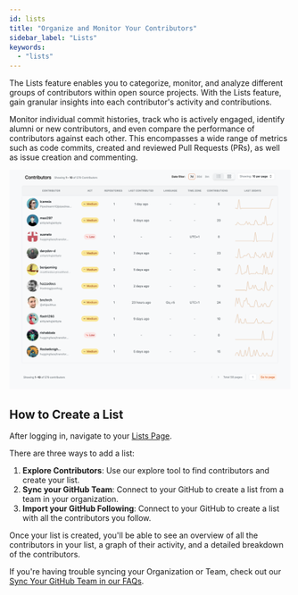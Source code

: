 ```yaml
---
id: lists
title: "Organize and Monitor Your Contributors"
sidebar_label: "Lists"
keywords:
  - "lists"
---
```


The Lists feature enables you to categorize, monitor, and analyze different groups of contributors within open source projects. With the Lists feature, gain granular insights into each contributor's activity and contributions.

Monitor individual commit histories, track who is actively engaged, identify alumni or new contributors, and even compare the performance of contributors against each other. This encompasses a wide range of metrics such as code commits, created and reviewed Pull Requests (PRs), as well as issue creation and commenting.

![lists-page](../../static/img/lists-page.svg)

## How to Create a List

After logging in, navigate to your [Lists Page](https://app.opensauced.pizza/hub/lists/).

There are three ways to add a list:

1. **Explore Contributors**: Use our explore tool to find contributors and create your list.
2. **Sync your GitHub Team**: Connect to your GitHub to create a list from a team in your organization.
3. **Import your GitHub Following**:
   Connect to your GitHub to create a list with all the contributors you follow.

Once your list is created, you'll be able to see an overview of all the contributors in your list, a graph of their activity, and a detailed breakdown of the contributors.

If you're having trouble syncing your Organization or Team, check out our [Sync Your GitHub Team in our FAQs](../welcome/faqs.md#sync-your-github-team).
